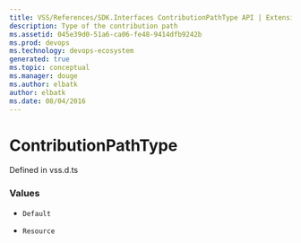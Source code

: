 ```yaml
---
title: VSS/References/SDK.Interfaces ContributionPathType API | Extensions for Visual Studio Team Services
description: Type of the contribution path
ms.assetid: 045e39d0-51a6-ca06-fe48-9414dfb9242b
ms.prod: devops
ms.technology: devops-ecosystem
generated: true
ms.topic: conceptual
ms.manager: douge
ms.author: elbatk
author: elbatk
ms.date: 08/04/2016
---
```


# ContributionPathType

Defined in vss.d.ts

### Values

* `Default` 

* `Resource` 

